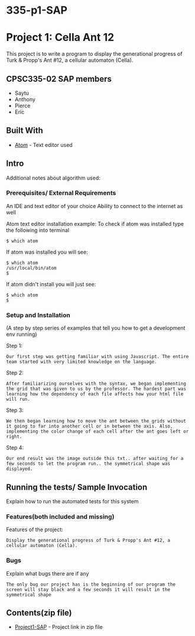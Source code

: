 # 335-p1-SAP
# Project 1: Cella Ant 12

This project is to write a program to display the generational progress of Turk & Propp's Ant #12, a cellular automaton (Cella).

## CPSC335-02 SAP members

* Saytu
* Anthony
* Pierce
* Eric

## Built With

* [Atom](https://atom.io) - Text editor used

## Intro

Additional notes about algorithm used:

### Prerequisites/ External Requirements

An IDE and text editor of your choice
Ability to connect to the internet as well

Atom text editor installation example:
To check if atom was installed type the following into terminal
```
$ which atom
```
If atom was installed you will see:
```
$ which atom
/usr/local/bin/atom
$
```
If atom didn't install you will just see:
```
$ which atom
$
```

### Setup and Installation

(A step by step series of examples that tell you how to get a development env running)

Step 1:

```
Our first step was getting familiar with using Javascript. The entire team started with very limited knowledge on the language.
```

Step 2:

```
After familiarizing ourselves with the syntax, we began implementing the grid that was given to us by the professor. The hardest part was learning how the dependency of each file affects how your html file will run.
```

Step 3:

```
We then began learning how to move the ant between the grids without it going to far into another cell or in between the axis. Also, implementing the color change of each cell after the ant goes left or right.
```

Step 4:

```
Our end result was the image outside this txt.. after waiting for a few seconds to let the program run.. the symmetrical shape was displayed.
```

## Running the tests/ Sample Invocation

Explain how to run the automated tests for this system

### Features(both included and missing)

Features of the project:

```
Display the generational progress of Turk & Propp's Ant #12, a cellular automaton (Cella).
```

### Bugs

Explain what bugs there are if any

```
The only bug our project has is the beginning of our program the screen will stay black and a few seconds it will result in the symmetrical shape
```

## Contents(zip file)

* [Project1-SAP](https://github.com/Pyerce/335-p1-SAP) - Project link in zip file
